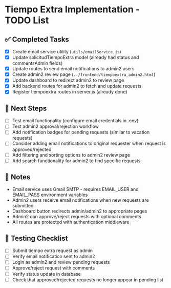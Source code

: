 # Tiempo Extra Implementation - TODO List

## ✅ Completed Tasks
- [x] Create email service utility (`utils/emailService.js`)
- [x] Update solicitudTiempoExtra model (already had status and commentsAdmin fields)
- [x] Update routes to send email notifications to admin2 users
- [x] Create admin2 review page (`../frontend/tiempoextra_admin2.html`)
- [x] Update dashboard to redirect admin2 to review page
- [x] Add backend routes for admin2 to fetch and update requests
- [x] Register tiempoextra routes in server.js (already done)

## 🔄 Next Steps
- [ ] Test email functionality (configure email credentials in .env)
- [ ] Test admin2 approval/rejection workflow
- [ ] Add notification badges for pending requests (similar to vacation requests)
- [ ] Consider adding email notifications to original requester when request is approved/rejected
- [ ] Add filtering and sorting options to admin2 review page
- [ ] Add search functionality for admin2 to find specific requests

## 📝 Notes
- Email service uses Gmail SMTP - requires EMAIL_USER and EMAIL_PASS environment variables
- Admin2 users receive email notifications when new requests are submitted
- Dashboard button redirects admin/admin2 to appropriate pages
- Admin2 can approve/reject requests with optional comments
- All routes are protected with authentication middleware

## 🧪 Testing Checklist
- [ ] Submit tiempo extra request as admin
- [ ] Verify email notification sent to admin2
- [ ] Login as admin2 and review pending requests
- [ ] Approve/reject request with comments
- [ ] Verify status update in database
- [ ] Check that approved/rejected requests no longer appear in pending list
